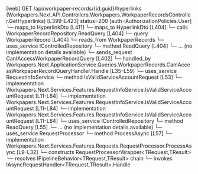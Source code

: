 [web] GET /api/workpaper-records/{id:guid}/hyperlinks  (Workpapers.Next.API.Controllers.Workpapers.WorkpaperRecordsController.GetHyperlinks)  [L399–L423] status=200 [auth=AuthorizationPolicies.User]
  └─ maps_to HyperlinkDto [L411]
  └─ maps_to HyperlinkDto [L404]
  └─ calls WorkpaperRecordRepository.ReadQuery [L404]
  └─ query WorkpaperRecord [L404]
    └─ reads_from WorkpaperRecords
  └─ uses_service IControlledRepository<WorkpaperRecord>
    └─ method ReadQuery [L404]
      └─ ... (no implementation details available)
  └─ sends_request CanIAccessWorkpaperRecordQuery [L402]
    └─ handled_by Workpapers.Next.ApplicationService.Queries.WorkpaperRecords.CanIAccessWorkpaperRecordQueryHandler.Handle [L35–L59]
      └─ uses_service RequestInfoService
        └─ method IsValidServiceAccountRequest [L53]
          └─ implementation Workpapers.Next.Services.Features.RequestInfoService.IsValidServiceAccountRequest [L11-L84]
          └─ implementation Workpapers.Next.Services.Features.RequestInfoService.IsValidServiceAccountRequest [L11-L84]
          └─ implementation Workpapers.Next.Services.Features.RequestInfoService.IsValidServiceAccountRequest [L11-L84]
      └─ uses_service IControlledRepository<WorkpaperRecord>
        └─ method ReadQuery [L55]
          └─ ... (no implementation details available)
      └─ uses_service RequestProcessor
        └─ method ProcessAsync [L57]
          └─ implementation Workpapers.Next.Services.Features.Requests.RequestProcessor.ProcessAsync [L9-L32]
            └─ constructs RequestProcessorWrapper<TRequest,TResult>
            └─ resolves IPipelineBehavior<TRequest,TResult> chain
            └─ invokes IAsyncRequestHandler<TRequest,TResult>.Handle


